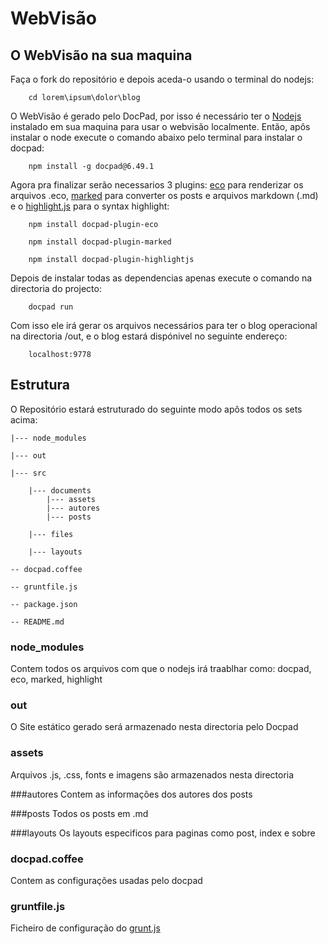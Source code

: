# WebVisão

## O WebVisão na sua maquina

Faça o fork do repositório e depois aceda-o usando o terminal do nodejs:

```
	cd lorem\ipsum\dolor\blog
```

O WebVisão é gerado pelo DocPad, por isso é necessário ter o [Nodejs](https://docpad.org) instalado em sua maquina para usar o webvisão localmente. Então, apôs instalar o node execute o comando abaixo pelo terminal para instalar o docpad:

```
	npm install -g docpad@6.49.1
```

Agora pra finalizar serão necessarios 3 plugins: [eco](https://github.com/docpad/docpad-plugin-eco) para renderizar os arquivos .eco, [marked](https://github.com/docpad/docpad-plugin-marked) para converter os posts e arquivos markdown (.md) e o [highlight.js](https://github.com/docpad/docpad-plugin-highlightjs) para o syntax highlight:

```
	npm install docpad-plugin-eco
```

```
	npm install docpad-plugin-marked
```

```
	npm install docpad-plugin-highlightjs
```

Depois de instalar todas as dependencias apenas execute o comando na directoria do projecto:

```
	docpad run
```

Com isso ele irá gerar os arquivos necessários para ter o blog operacional na directoria /out, e o blog estará dispónivel no seguinte endereço:

```
	localhost:9778
```

## Estrutura

O Repositório estará estruturado do seguinte modo apôs todos os sets acima:


	|--- node_modules

	|--- out

	|--- src

		|--- documents
			|--- assets
			|--- autores
			|--- posts

		|--- files

		|--- layouts

	-- docpad.coffee

	-- gruntfile.js

	-- package.json

	-- README.md

### node_modules
Contem todos os arquivos com que o nodejs irá traablhar como: docpad, eco, marked, highlight

### out
O Site estático gerado será armazenado nesta directoria pelo Docpad

### assets
Arquivos .js, .css, fonts e imagens são armazenados nesta directoria

###autores
Contem as informações dos autores dos posts

###posts
Todos os posts em .md

###layouts
Os layouts especificos para paginas como post, index e sobre

### docpad.coffee
Contem as configurações usadas pelo docpad

### gruntfile.js
Ficheiro de configuração do [grunt.js](gruntjs.com)

